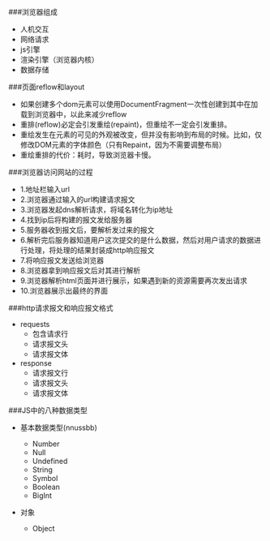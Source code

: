 ###浏览器组成
- 人机交互
- 网络请求
- js引擎
- 渲染引擎（浏览器内核）
- 数据存储
  
###页面reflow和layout
- 如果创建多个dom元素可以使用DocumentFragment一次性创建到其中在加载到浏览器中，以此来减少reflow
- 重排(reflow)必定会引发重绘(repaint)，但重绘不一定会引发重排。
- 重绘发生在元素的可见的外观被改变，但并没有影响到布局的时候。比如，仅修改DOM元素的字体颜色（只有Repaint，因为不需要调整布局）
- 重绘重排的代价：耗时，导致浏览器卡慢。

###浏览器访问网站的过程
- 1.地址栏输入url
- 2.浏览器通过输入的url构建请求报文
- 3.浏览器发起dns解析请求，将域名转化为ip地址
- 4.找到ip后将构建的报文发给服务器
- 5.服务器收到报文后，要解析发过来的报文
- 6.解析完后服务器知道用户这次提交的是什么数据，然后对用户请求的数据进行处理，将处理的结果封装成http响应报文
- 7.将响应报文发送给浏览器
- 8.浏览器拿到响应报文后对其进行解析
- 9.浏览器解析html页面并进行展示，如果遇到新的资源需要再次发出请求
- 10.浏览器展示出最终的界面

###http请求报文和响应报文格式
- requests
  + 包含请求行
  + 请求报文头
  + 请求报文体
- response
  + 请求报文行
  + 请求报文头
  + 请求报文体


###JS中的八种数据类型
- 基本数据类型(nnussbb)
  + Number
  + Null
  + Undefined
  + String
  + Symbol
  + Boolean
  + BigInt

- 对象
  + Object